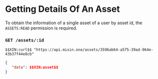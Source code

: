 # Getting Details Of An Asset

To obtain the information of a single asset of a user by asset id, the `ASSETS:READ` permission is required.

### `GET /assets/:id`

```
$$XIN:curl$$ "https://api.mixin.one/assets/3596ab64-a575-39ad-964e-43b37f44e8cb"
```

```json
{
   "data": $$XIN:asset$$
}
```
